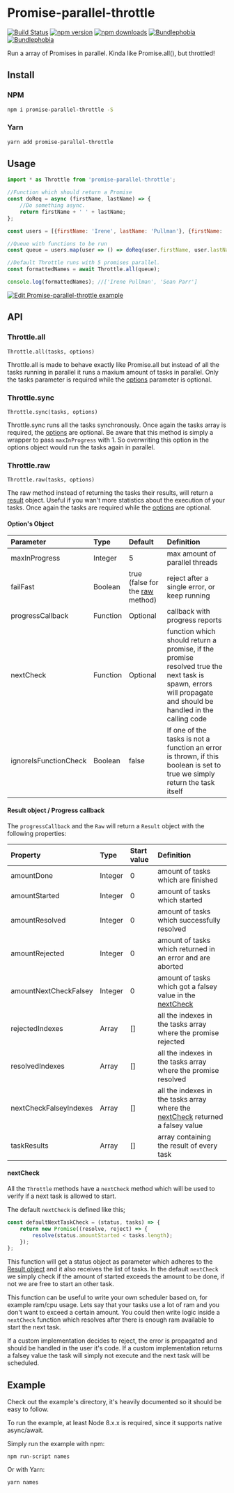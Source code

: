 # Promise-parallel-throttle

[![Build Status](https://travis-ci.org/DJWassink/Promise-parallel-throttle.svg?branch=master)](https://travis-ci.org/DJWassink/Promise-parallel-throttle)
[![npm version](https://badge.fury.io/js/promise-parallel-throttle.svg)](https://badge.fury.io/js/promise-parallel-throttle)
[![npm downloads](https://img.shields.io/npm/dm/promise-parallel-throttle.svg)](https://www.npmjs.com/package/promise-parallel-throttle)
[![Bundlephobia](https://badgen.net/bundlephobia/min/promise-parallel-throttle)](https://bundlephobia.com/result?p=promise-parallel-throttle)
[![Bundlephobia](https://badgen.net/bundlephobia/minzip/promise-parallel-throttle)](https://bundlephobia.com/result?p=promise-parallel-throttle)

Run a array of Promises in parallel. Kinda like Promise.all(), but throttled!

## Install

### NPM

```bash
npm i promise-parallel-throttle -S
```

### Yarn

```bash
yarn add promise-parallel-throttle
```

## Usage

```js
import * as Throttle from 'promise-parallel-throttle';

//Function which should return a Promise
const doReq = async (firstName, lastName) => {
    //Do something async.
    return firstName + ' ' + lastName;
};

const users = [{firstName: 'Irene', lastName: 'Pullman'}, {firstName: 'Sean', lastName: 'Parr'}];

//Queue with functions to be run
const queue = users.map(user => () => doReq(user.firstName, user.lastName));

//Default Throttle runs with 5 promises parallel.
const formattedNames = await Throttle.all(queue);

console.log(formattedNames); //['Irene Pullman', 'Sean Parr']
```

[![Edit Promise-parallel-throttle example](https://codesandbox.io/static/img/play-codesandbox.svg)](https://codesandbox.io/s/4x1943m2v7)

## API

### Throttle.all

`Throttle.all(tasks, options)`

Throttle.all is made to behave exactly like Promise.all but instead of all the tasks running in parallel it runs a maxium amount of tasks in parallel.
Only the tasks parameter is required while the [options](#options-object) parameter is optional.

### Throttle.sync

`Throttle.sync(tasks, options)`

Throttle.sync runs all the tasks synchronously.
Once again the tasks array is required, the [options](#options-object) are optional.
Be aware that this method is simply a wrapper to pass `maxInProgress` with 1. So overwriting this option in the options object would run the tasks again in parallel.

### Throttle.raw

`Throttle.raw(tasks, options)`

The raw method instead of returning the tasks their results, will return a [result](#result-object--progress-callback) object.
Useful if you wan't more statistics about the execution of your tasks. Once again the tasks are required while the [options](#options-object) are optional.

#### Option's Object

| Parameter             | Type     | Default                                         | Definition                                                                                                                                                   |
| :-------------------- | :------- | :---------------------------------------------- | :----------------------------------------------------------------------------------------------------------------------------------------------------------- |
| maxInProgress         | Integer  | 5                                               | max amount of parallel threads                                                                                                                               |
| failFast              | Boolean  | true (false for the [raw](#throttleraw) method) | reject after a single error, or keep running                                                                                                                 |
| progressCallback      | Function | Optional                                        | callback with progress reports                                                                                                                               |
| nextCheck             | Function | Optional                                        | function which should return a promise, if the promise resolved true the next task is spawn, errors will propagate and should be handled in the calling code |
| ignoreIsFunctionCheck | Boolean  | false                                           | If one of the tasks is not a function an error is thrown, if this boolean is set to true we simply return the task itself                                    |

#### Result object / Progress callback

The `progressCallback` and the `Raw` will return a `Result` object with the following properties:

| Property               | Type    | Start value | Definition                                                                                   |
| :--------------------- | :------ | :---------- | :------------------------------------------------------------------------------------------- |
| amountDone             | Integer | 0           | amount of tasks which are finished                                                           |
| amountStarted          | Integer | 0           | amount of tasks which started                                                                |
| amountResolved         | Integer | 0           | amount of tasks which successfully resolved                                                  |
| amountRejected         | Integer | 0           | amount of tasks which returned in an error and are aborted                                   |
| amountNextCheckFalsey  | Integer | 0           | amount of tasks which got a falsey value in the [nextCheck](#nextcheck)                      |
| rejectedIndexes        | Array   | []          | all the indexes in the tasks array where the promise rejected                                |
| resolvedIndexes        | Array   | []          | all the indexes in the tasks array where the promise resolved                                |
| nextCheckFalseyIndexes | Array   | []          | all the indexes in the tasks array where the [nextCheck](#nextcheck) returned a falsey value |
| taskResults            | Array   | []          | array containing the result of every task                                                    |

#### nextCheck

All the `Throttle` methods have a `nextCheck` method which will be used to verify if a next task is allowed to start.

The default `nextCheck` is defined like this;

```js
const defaultNextTaskCheck = (status, tasks) => {
    return new Promise((resolve, reject) => {
        resolve(status.amountStarted < tasks.length);
    });
};
```

This function will get a status object as parameter which adheres to the [Result object](#result-object--progress-callback) and it also receives the list of tasks.
In the default `nextCheck` we simply check if the amount of started exceeds the amount to be done, if not we are free to start an other task.

This function can be useful to write your own scheduler based on, for example ram/cpu usage.
Lets say that your tasks use a lot of ram and you don't want to exceed a certain amount.
You could then write logic inside a `nextCheck` function which resolves after there is enough ram available to start the next task.

If a custom implementation decides to reject, the error is propagated and should be handled in the user it's code. If a custom implementation returns a falsey value the task will simply not execute and the next task will be scheduled.

## Example

Check out the example's directory, it's heavily documented so it should be easy to follow.

To run the example, at least Node 8.x.x is required, since it supports native async/await.

Simply run the example with npm:

```
npm run-script names
```

Or with Yarn:

```
yarn names
```
